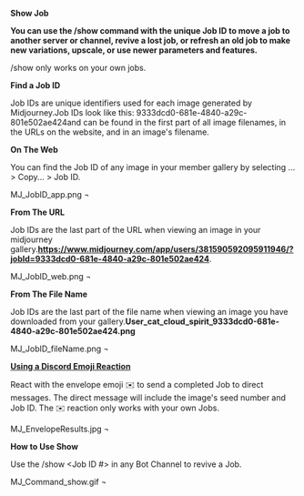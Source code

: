 ﻿**Show Job**

**You can use the /show command with the unique Job ID to move a job to another server or channel, revive a lost job, or refresh an old job to make new variations, upscale, or use newer parameters and features.**

/show only works on your own jobs.

**Find a Job ID**

Job IDs are unique identifiers used for each image generated by Midjourney.Job IDs look like this: 9333dcd0-681e-4840-a29c-801e502ae424and can be found in the first part of all image filenames, in the URLs on the website, and in an image's filename.

**On The Web**

You can find the Job ID of any image in your member gallery by selecting ... > Copy... > Job ID.

MJ\_JobID\_app.png ¬

**From The URL**

Job IDs are the last part of the URL when viewing an image in your midjourney gallery.**https://www.midjourney.com/app/users/381590592095911946/?jobId=9333dcd0-681e-4840-a29c-801e502ae424**.

MJ\_JobID\_web.png ¬

**From The File Name**

Job IDs are the last part of the file name when viewing an image you have downloaded from your gallery.**User\_cat\_cloud\_spirit\_9333dcd0-681e-4840-a29c-801e502ae424.png**

MJ\_JobID\_fileName.png ¬

[**Using a Discord Emoji Reaction**](https://docs.midjourney.com/v1/docs/discord-emoji-reactions)

React with the envelope emoji ✉️ to send a completed Job to direct messages. The direct message will include the image's seed number and Job ID. The ✉️ reaction only works with your own Jobs.

MJ\_EnvelopeResults.jpg ¬


**How to Use Show**

Use the /show <Job ID #> in any Bot Channel to revive a Job.

MJ\_Command\_show.gif ¬

